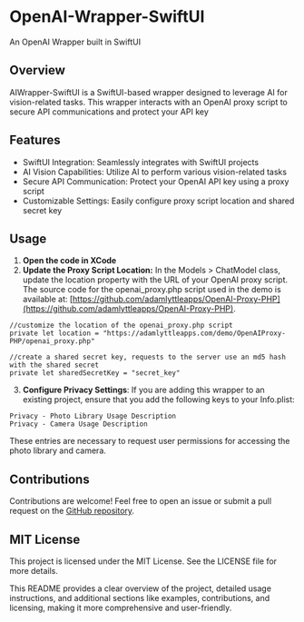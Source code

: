 # OpenAI-Wrapper-SwiftUI

An OpenAI Wrapper built in SwiftUI

## Overview

AIWrapper-SwiftUI is a SwiftUI-based wrapper designed to leverage AI for vision-related tasks. This wrapper interacts with an OpenAI proxy script to secure API communications and protect your API key

## Features

* SwiftUI Integration: Seamlessly integrates with SwiftUI projects
* AI Vision Capabilities: Utilize AI to perform various vision-related tasks
* Secure API Communication: Protect your OpenAI API key using a proxy script
* Customizable Settings: Easily configure proxy script location and shared secret key

## Usage

1. **Open the code in XCode**
2. **Update the Proxy Script Location:** In the Models > ChatModel class, update the location property with the URL of your OpenAI proxy script. The source code for the openai_proxy.php script used in the demo is available at: [https://github.com/adamlyttleapps/OpenAI-Proxy-PHP](https://github.com/adamlyttleapps/OpenAI-Proxy-PHP).

```
//customize the location of the openai_proxy.php script
private let location = "https://adamlyttleapps.com/demo/OpenAIProxy-PHP/openai_proxy.php"
    
//create a shared secret key, requests to the server use an md5 hash with the shared secret
private let sharedSecretKey = "secret_key"
```

3. **Configure Privacy Settings**: If you are adding this wrapper to an existing project, ensure that you add the following keys to your Info.plist:

```
Privacy - Photo Library Usage Description
Privacy - Camera Usage Description
```

These entries are necessary to request user permissions for accessing the photo library and camera.

## Contributions

Contributions are welcome! Feel free to open an issue or submit a pull request on the [GitHub repository](https://github.com/adamlyttleapps/OpenAI-Wrapper-SwiftUI).

## MIT License

This project is licensed under the MIT License. See the LICENSE file for more details.

This README provides a clear overview of the project, detailed usage instructions, and additional sections like examples, contributions, and licensing, making it more comprehensive and user-friendly.
